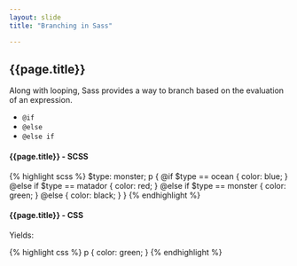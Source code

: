 ```yaml
---
layout: slide
title: "Branching in Sass"

---
```


<section>

## {{page.title}}

Along with looping, Sass provides a way to branch based on the
evaluation of an expression.

* `@if`
* `@else`
* `@else if`


</section>

<section>

#### {{page.title}} - SCSS

{% highlight scss %}
$type: monster;
p {
  @if $type == ocean {
    color: blue;
  } @else if $type == matador {
    color: red;
  } @else if $type == monster {
    color: green;
  } @else {
    color: black;
  }
}
{% endhighlight %}

</section>

<section>

#### {{page.title}} - CSS

Yields:

{% highlight css %}
p {
  color: green; }
{% endhighlight %}


</section>
